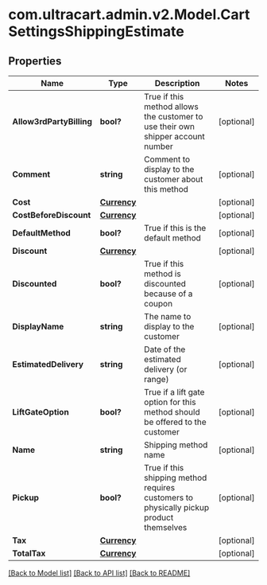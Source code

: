 # com.ultracart.admin.v2.Model.CartSettingsShippingEstimate
## Properties

Name | Type | Description | Notes
------------ | ------------- | ------------- | -------------
**Allow3rdPartyBilling** | **bool?** | True if this method allows the customer to use their own shipper account number | [optional] 
**Comment** | **string** | Comment to display to the customer about this method | [optional] 
**Cost** | [**Currency**](Currency.md) |  | [optional] 
**CostBeforeDiscount** | [**Currency**](Currency.md) |  | [optional] 
**DefaultMethod** | **bool?** | True if this is the default method | [optional] 
**Discount** | [**Currency**](Currency.md) |  | [optional] 
**Discounted** | **bool?** | True if this method is discounted because of a coupon | [optional] 
**DisplayName** | **string** | The name to display to the customer | [optional] 
**EstimatedDelivery** | **string** | Date of the estimated delivery (or range) | [optional] 
**LiftGateOption** | **bool?** | True if a lift gate option for this method should be offered to the customer | [optional] 
**Name** | **string** | Shipping method name | [optional] 
**Pickup** | **bool?** | True if this shipping method requires customers to physically pickup product themselves | [optional] 
**Tax** | [**Currency**](Currency.md) |  | [optional] 
**TotalTax** | [**Currency**](Currency.md) |  | [optional] 


[[Back to Model list]](../README.md#documentation-for-models) [[Back to API list]](../README.md#documentation-for-api-endpoints) [[Back to README]](../README.md)


